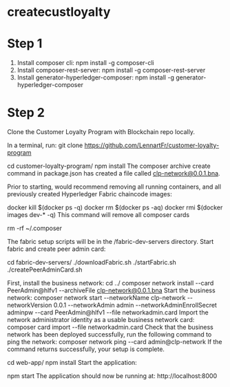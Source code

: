 # createcustloyalty

# Step 1

1. Install composer cli: npm install -g composer-cli
1. Install composer-rest-server: npm install -g composer-rest-server
1. Install generator-hyperledger-composer: npm install -g generator-hyperledger-composer

# Step 2

Clone the Customer Loyalty Program with Blockchain repo locally. 

In a terminal, run:
git clone https://github.com/LennartFr/customer-loyalty-program

cd customer-loyalty-program/
npm install
The composer archive create command in package.json has created a file called clp-network@0.0.1.bna.

Prior to starting, would recommend removing all running containers, and all previously created Hyperledger Fabric chaincode images:

docker kill $(docker ps -q)
docker rm $(docker ps -aq)
docker rmi $(docker images dev-* -q)
This command will remove all composer cards

rm -rf ~/.composer

The fabric setup scripts will be in the /fabric-dev-servers directory. Start fabric and create peer admin card:

cd fabric-dev-servers/
./downloadFabric.sh
./startFabric.sh
./createPeerAdminCard.sh


First, install the business network:
cd ../
composer network install --card PeerAdmin@hlfv1 --archiveFile clp-network@0.0.1.bna
Start the business network:
composer network start --networkName clp-network --networkVersion 0.0.1 --networkAdmin admin --networkAdminEnrollSecret adminpw --card PeerAdmin@hlfv1 --file networkadmin.card
Import the network administrator identity as a usable business network card:
composer card import --file networkadmin.card
Check that the business network has been deployed successfully, run the following command to ping the network:
composer network ping --card admin@clp-network
If the command returns successfully, your setup is complete.


cd web-app/
npm install
Start the application:

npm start
The application should now be running at: http://localhost:8000
